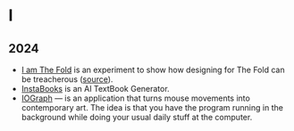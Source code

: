 # I

## 2024

- [I am The Fold](https://iamthefold.com) is an experiment to show how designing for The Fold can be treacherous ([source](https://github.com/iest/i-am-the-fold)).
- [InstaBooks](https://instabooks.ai) is an AI TextBook Generator.
- [IOGraph](https://iographica.com) — is an application that turns mouse movements into contemporary art. The idea is that you have the program running in the background while doing your usual daily stuff at the computer. 